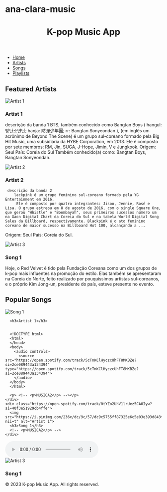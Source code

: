 # ana-clara-music<!DOCTYPE html>
<html>
<head>
  <title>K-pop Music App</title>
  <link rel="stylesheet" type="text/css" href="style.css">
</head>
<body>
  <header>
    <h1>K-pop Music App</h1>
  </header>

  <nav>
    <ul>
      <li><a href="#">Home</a></li>
      <li><a href="#">Artists</a></li>
      <li><a href="#">Songs</a></li>
      <li><a href="#">Playlists</a></li>
    </ul>
  </nav>

  <section>
    <h2>Featured Artists</h2>
    <div class="artist-card">
      <img src="https://th.bing.com/th/id/OIP.5gNpgc7dREp2t7-Agali4AHaEK?pid=ImgDet&w=1920&h=1080&rs=1" alt="Artist 1">
      <h3>Artist 1</h3>
      <p>descrição da banda 1
        BTS, também conhecido como Bangtan Boys ( hangul: 방탄소년단; hanja: 防彈少年團; rr: Bangtan Sonyeondan ), (em inglês um acrônimo de Beyond The Scene) é um grupo sul-coreano formado pela Big Hit Music, uma subsidiária da HYBE Corporation, em 2013. Ele é composto por sete membros: RM, Jin, SUGA, J-Hope, Jimin, V e Jungkook.
Origem: Seul
País: Coreia do Sul
Também conhecido(a) como: Bangtan Boys, Bangtan Sonyeondan.</p>
    </div>
    <div class="artist-card">
      <img src="https://th.bing.com/th/id/R.c38b65d2741e19fae0ef4431e8b594dc?rik=X8yxTZsMs98Zjg&pid=ImgRaw&r=0" alt="Artist 2">
      <h3>Artist 2</h3>

     descrição da banda 2
        lackpink é um grupo feminino sul-coreano formado pela YG Entertainment em 2016.
         Ele é composto por quatro integrantes: Jisoo, Jennie, Rosé e Lisa. O grupo estreou em 8 de agosto de 2016, com o single Square One, que gerou "Whistle" e "Boombayah", seus primeiros sucessos número um na Gaon Digital Chart da Coreia do Sul e na tabela World Digital Song Sales da Billboard, respectivamente. Blackpink é o ato feminino coreano de maior sucesso na Billboard Hot 100, alcançando a ...
Origem: Seul
País: Coreia do Sul.</p>
    </div>
  </section>

     
</div>
<div class="">
  <img src="https://th.bing.com/th/id/R.8cdfb6ba1ab3335d6f0b921c78edd41f?rik=ohasjQghmRWBtQ&pid=ImgRaw&r=0" alt="Artist 3">
  <h3>Song 1</h3>

  <p>Hoje, o Red Velvet é tido pela Fundação Coreana como um dos grupos de k-pop mais influentes na promoção do estilo. Elas também se apresentaram na Coreia do Norte, feito realizado por pouquíssimos artistas sul-coreanos, e o próprio Kim Jong-un, presidente do país, esteve presente no evento.</p>
</div>
</section>



  <section>
    <h2>Popular Songs</h2>
    <div class="">
      <img src="https://th.bing.com/th/id/R.11001f0223e469065cb4d89ddce57934?rik=J3Mx7tE9af%2bZyA&pid=ImgRaw&r=0" alt="Song 1">
      
    

      <h3>Artist 1</h3>

    
      <!DOCTYPE html>
      <html>
      </head>
      <body>
        <audio controls>
          <source src="https://open.spotify.com/track/5cTnKClHyczcUhFT8MKBZe?si=2ce089443a134394" type="https://open.spotify.com/track/5cTnKClHyczcUhFT8MKBZe?si=2ce089443a134394">
        </audio>
      </body>
      </html>

      <p> <!-- <p>MUSICA2</p> --></p>
    </div>
    <div class="https://open.spotify.com/track/0tYZo2UhV1lrUez5CA0Iyw?si=40f3e51929cb4ffe">
      <img src="https://i.pinimg.com/236x/dc/9c/57/dc9c5755ff87325e6c5e03e393d843f0.jpg?nii=t" alt="Artist 1">
      <h3>Song 1</h3>
      <!-- <p>MUSICA2</p> -->
    </div>
  </section>

  



<!DOCTYPE html>
<html>
</head>
<body>
  <audio controls>
    <source src="https://open.spotify.com/track/42tFTth2jcF7iSo0RBjfJF?si=7a9a6071a7824892" type="https://open.spotify.com/track/42tFTth2jcF7iSo0RBjfJF?si=7a9a6071a7824892">
</audio>
</body>
</html>

</div>
<div class="https://open.spotify.com/track/42tFTth2jcF7iSo0RBjfJF?si=e659abc6623b4dca">
  <img src="https://i.pinimg.com/originals/d8/15/b3/d815b391490e642f1582db7eaaaa488c.jpg" alt="Artist 3">
  <h3>Song 1</h3>
  <!-- <p>MUSICA3</p> -->
</div>
</section>
  
   


  <footer>
    <p>&copy; 2023 K-pop Music App. All rights reserved.</p>
  </footer>
</body>
</html>



